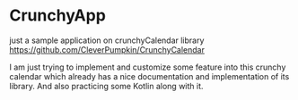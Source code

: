 # CrunchyApp
just a sample application on crunchyCalendar library https://github.com/CleverPumpkin/CrunchyCalendar

I am just trying to implement and customize some feature into this crunchy calendar which already has a nice documentation and implementation of its library. 
And also practicing some Kotlin along with it.
